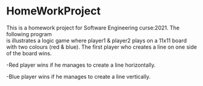 # HomeWorkProject
This is a homework project for Software Engineering curse:2021. The following program  
is illustrates a logic game where player1 & player2 plays on a 11x11 board with two 
colours (red & blue). The first player who creates a line on one side of the board wins.

-Red player wins if he manages to create a line horizontally.

-Blue player wins if he manages to create a line vertically.